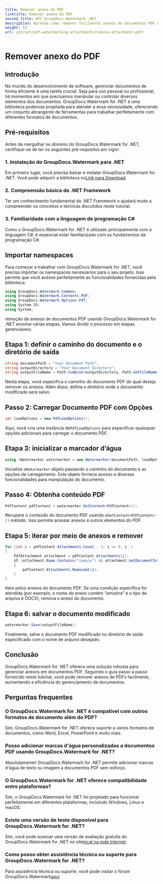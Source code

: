 ```yaml
---
title: Remover anexo do PDF
linktitle: Remover anexo do PDF
second_title: API GroupDocs.Watermark .NET
description: Aprenda como remover facilmente anexos de documentos PDF usando GroupDocs.Watermark for .NET. Aumente a eficiência do gerenciamento de documentos.
weight: 33
url: /pt/net/pdf-watermarking-attachments/remove-attachment-pdf/
---
```


# Remover anexo do PDF

## Introdução
No mundo do desenvolvimento de software, gerenciar documentos de forma eficiente é uma tarefa crucial. Seja para uso pessoal ou profissional, há momentos em que precisamos manipular ou controlar diversos elementos dos documentos. GroupDocs.Watermark for .NET é uma biblioteca poderosa projetada para atender a essa necessidade, oferecendo um conjunto abrangente de ferramentas para trabalhar perfeitamente com diferentes formatos de documentos.
## Pré-requisitos
Antes de mergulhar no domínio do GroupDocs.Watermark for .NET, certifique-se de ter os seguintes pré-requisitos em vigor:
### 1. Instalação do GroupDocs.Watermark para .NET
 Em primeiro lugar, você precisa baixar e instalar GroupDocs.Watermark for .NET. Você pode adquirir a biblioteca no[Link para Download](https://releases.groupdocs.com/Watermark/net/).
### 2. Compreensão básica do .NET Framework
Ter um conhecimento fundamental do .NET Framework o ajudará muito a compreender os conceitos e técnicas discutidos neste tutorial.
### 3. Familiaridade com a linguagem de programação C#
Como o GroupDocs.Watermark for .NET é utilizado principalmente com a linguagem C#, é essencial estar familiarizado com os fundamentos da programação C#.

## Importar namespaces
Para começar a trabalhar com GroupDocs.Watermark for .NET, você precisa importar os namespaces necessários para o seu projeto. Isso permite que você acesse perfeitamente as funcionalidades fornecidas pela biblioteca.

```csharp
using GroupDocs.Watermark.Common;
using GroupDocs.Watermark.Contents.Pdf;
using GroupDocs.Watermark.Options.Pdf;
using System.IO;
using System;
```
remoção de anexos de documentos PDF usando GroupDocs.Watermark for .NET envolve várias etapas. Vamos dividir o processo em etapas gerenciáveis:
## Etapa 1: definir o caminho do documento e o diretório de saída
```csharp
string documentPath = "Your Document Path";
string outputDirectory = "Your Document Directory";
string outputFileName = Path.Combine(outputDirectory, Path.GetFileName(documentPath));
```
Nesta etapa, você especifica o caminho do documento PDF do qual deseja remover os anexos. Além disso, defina o diretório onde o documento modificado será salvo.
## Passo 2: Carregar Documento PDF com Opções
```csharp
var loadOptions = new PdfLoadOptions();
```
 Aqui, você cria uma instância de`PdfLoadOptions` para especificar quaisquer opções adicionais para carregar o documento PDF.
## Etapa 3: inicializar o marcador d’água
```csharp
using (Watermarker watermarker = new Watermarker(documentPath, loadOptions))
```
 Inicialize o`Watermarker` objeto passando o caminho do documento e as opções de carregamento. Este objeto fornece acesso a diversas funcionalidades para manipulação do documento.
## Passo 4: Obtenha conteúdo PDF
```csharp
PdfContent pdfContent = watermarker.GetContent<PdfContent>();
```
 Recupere o conteúdo do documento PDF usando o`GetContent<PdfContent>()` método. Isso permite acessar anexos e outros elementos do PDF.
## Etapa 5: iterar por meio de anexos e remover
```csharp
for (int i = pdfContent.Attachments.Count - 1; i >= 0; i--)
{
    PdfAttachment attachment = pdfContent.Attachments[i];
    if (attachment.Name.Contains("sample") && attachment.GetDocumentInfo().FileType == FileType.DOCX)
    {
        pdfContent.Attachments.RemoveAt(i);
    }
}
```
Itere pelos anexos do documento PDF. Se uma condição específica for atendida (por exemplo, o nome do anexo contém “amostra” e o tipo de arquivo é DOCX), remova o anexo do documento.
## Etapa 6: salvar o documento modificado
```csharp
watermarker.Save(outputFileName);
```
Finalmente, salve o documento PDF modificado no diretório de saída especificado com o nome de arquivo desejado.

## Conclusão
GroupDocs.Watermark for .NET oferece uma solução robusta para gerenciar anexos em documentos PDF. Seguindo o guia passo a passo fornecido neste tutorial, você pode remover anexos de PDFs facilmente, aumentando a eficiência do gerenciamento de documentos.
## Perguntas frequentes
### O GroupDocs.Watermark for .NET é compatível com outros formatos de documento além do PDF?
Sim, GroupDocs.Watermark for .NET oferece suporte a vários formatos de documentos, como Word, Excel, PowerPoint e muito mais.
### Posso adicionar marcas d'água personalizadas a documentos PDF usando GroupDocs.Watermark for .NET?
Absolutamente! GroupDocs.Watermark for .NET permite adicionar marcas d'água de texto ou imagem a documentos PDF sem esforço.
### O GroupDocs.Watermark for .NET oferece compatibilidade entre plataformas?
Sim, o GroupDocs.Watermark for .NET foi projetado para funcionar perfeitamente em diferentes plataformas, incluindo Windows, Linux e macOS.
### Existe uma versão de teste disponível para GroupDocs.Watermark for .NET?
 Sim, você pode acessar uma versão de avaliação gratuita do GroupDocs.Watermark for .NET no site[local na rede Internet](https://releases.groupdocs.com/).
### Como posso obter assistência técnica ou suporte para GroupDocs.Watermark for .NET?
 Para assistência técnica ou suporte, você pode visitar o fórum GroupDocs.Watermark[aqui](https://forum.groupdocs.com/c/watermark/19).
